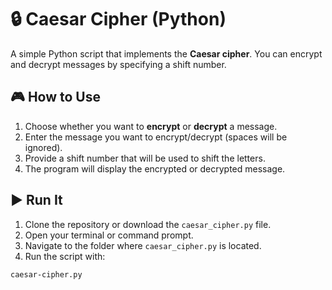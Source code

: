 # 🔒 Caesar Cipher (Python)

A simple Python script that implements the **Caesar cipher**. You can encrypt and decrypt messages by specifying a shift number.

## 🎮 How to Use

1. Choose whether you want to **encrypt** or **decrypt** a message.
2. Enter the message you want to encrypt/decrypt (spaces will be ignored).
3. Provide a shift number that will be used to shift the letters.
4. The program will display the encrypted or decrypted message.

## ▶️ Run It

1. Clone the repository or download the `caesar_cipher.py` file.
2. Open your terminal or command prompt.
3. Navigate to the folder where `caesar_cipher.py` is located.
4. Run the script with:
```bash
caesar-cipher.py
